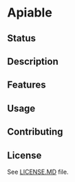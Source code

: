 # Apiable #

## Status ##
## Description ##
## Features ##
## Usage ##
## Contributing ##

## License ##
See [LICENSE.MD](./LICENSE.MD) file.
